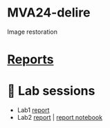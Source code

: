 # MVA24-delire
Image restoration

# [Reports](https://balthazarneveu.github.io/MVA24-delire/)


# :test_tube: Lab sessions
- Lab1 [report](/TP_1/report_tp1.pdf)
- Lab2 [report](/TP_2/report_tp2.pdf) | [report notebook](/TP_2/report_tp2_neveu_balthazar.ipynb)